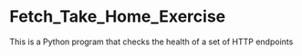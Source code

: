 # Fetch_Take_Home_Exercise
This is a Python program that checks the health of a set of HTTP endpoints
